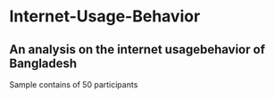 # Internet-Usage-Behavior


## An analysis on the internet usagebehavior of Bangladesh


Sample contains of 50 participants